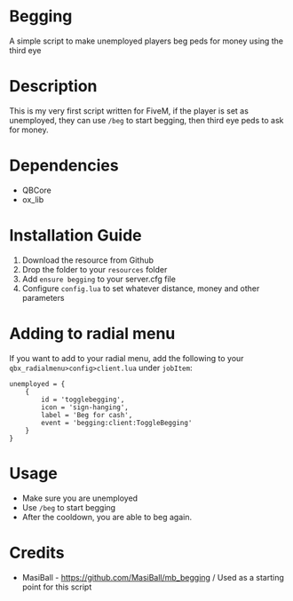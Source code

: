 # Begging
A simple script to make unemployed players beg peds for money using the third eye

# Description
This is my very first script written for FiveM, if the player is set as unemployed, they can use `/beg` to start begging, then third eye peds to ask for money.

# Dependencies
- QBCore
- ox_lib

# Installation Guide
1. Download the resource from Github
2. Drop the folder to your `resources` folder
4. Add `ensure begging` to your server.cfg file
5. Configure `config.lua` to set whatever distance, money and other parameters


# Adding to radial menu

If you want to add to your radial menu, add the following to your `qbx_radialmenu>config>client.lua` under `jobItem`:

```
unemployed = {
    {
        id = 'togglebegging',
        icon = 'sign-hanging',
        label = 'Beg for cash',
        event = 'begging:client:ToggleBegging'
    }
}
```


# Usage
- Make sure you are unemployed
- Use `/beg` to start begging
- After the cooldown, you are able to beg again.

# Credits
- MasiBall - https://github.com/MasiBall/mb_begging / Used as a starting point for this script

